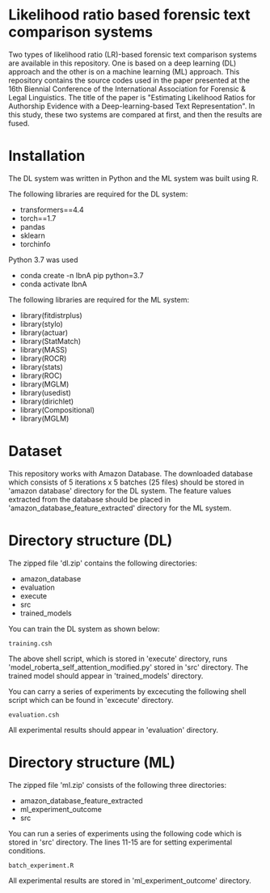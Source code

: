 # Likelihood ratio based forensic text comparison systems

Two types of likelihood ratio (LR)-based forensic text comparison systems are available in this repository. One is based on a deep learning (DL) approach and the other is on a machine learning (ML) approach. This repository contains the source codes used in the paper presented at the 16th Biennial Conference of the International Association for Forensic & Legal Linguistics. The title of the paper is "Estimating Likelihood Ratios for Authorship Evidence with a Deep-learning-based Text Representation". In this study, these two systems are compared at first, and then the results are fused.

# Installation

The DL system was written in Python and the ML system was built using R.

The following libraries are required for the DL system:

  * transformers==4.4
  * torch==1.7
  * pandas
  * sklearn
  * torchinfo

Python 3.7 was used
  * conda create -n IbnA pip python=3.7
  * conda activate IbnA

The following libraries are required for the ML system:

 * library(fitdistrplus)
 * library(stylo)
 * library(actuar)
 * library(StatMatch)
 * library(MASS)
 * library(ROCR)
 * library(stats)
 * library(ROC)
 * library(MGLM)
 * library(usedist)
 * library(dirichlet)
 * library(Compositional)
 * library(MGLM)

# Dataset

This repository works with Amazon Database. The downloaded database which consists of 5 iterations x 5 batches (25 files) should be stored in 'amazon database' directory for the DL system. The feature values extracted from the database should be placed in 'amazon_database_feature_extracted' directory for the ML system.

# Directory structure (DL)

The zipped file 'dl.zip' contains the following directories:
* amazon_database
* evaluation
* execute
* src
* trained_models

You can train the DL system as shown below:

    training.csh

The above shell script, which is stored in 'execute' directory, runs 'model_roberta_self_attention_modified.py' stored in 'src' directory. The trained model should appear in 'trained_models' directory.

You can carry a series of experiments by excecuting the following shell script which can be found in 'excecute' directory.

    evaluation.csh

All experimental results should appear in 'evaluation' directory.

# Directory structure (ML)

The zipped file 'ml.zip' consists of the following three directories:
 * amazon_database_feature_extracted
 * ml_experiment_outcome
 * src

You can run a series of experiments using the following code which is stored in 'src' directory. The lines 11-15 are for setting experimental conditions.

    batch_experiment.R

All experimental results are stored in 'ml_experiment_outcome' directory.

